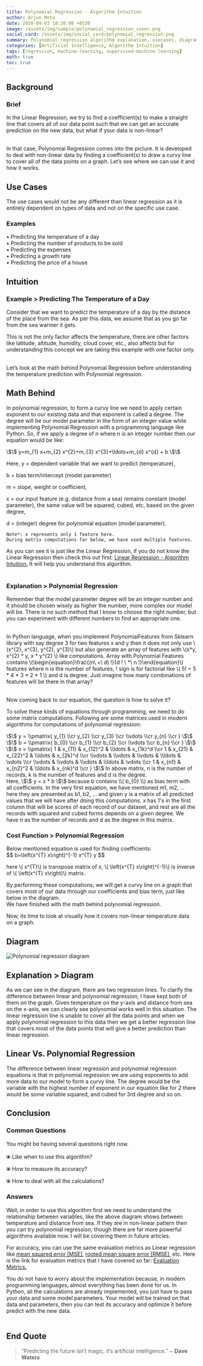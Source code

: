 ```yaml
---
title: Polynomial Regression - Algorithm Intuition
author: Arjun Mota
date: 2020-09-03 18:20:00 +0530
image: /assets/img/sample/polynomial_regression_cover.png
social_card: /assets/img/social_card/polynomial_regression.png
summary: Polynomial regression algorithm explanation, usecases, diagrams and formulas used in development.
categories: [Artificial Intelligence, Algorithm Intuition]
tags: [regression, machine-learning, supervised-machine-learning]
math: true
toc: true
---
```


## Background

### Brief

In the Linear Regression, we try to find a coefficient(s) to make a straight line that covers all of our data point such that we can get an accurate prediction on the new data, but what if your data is non-linear?<br/><br/>


In that case, Polynomial Regression comes into the picture. It is developed to deal with non-linear data by finding a coefficient(s) to draw a curvy line to cover all of the data points on a graph. Let’s see where we can use it and how it works.

## Use Cases
The use cases would not be any different than linear regression as it is entirely dependent on types of data and not on the specific use case.

### Examples

• Predicting the temperature of a day<br/>
• Predicting the number of products to be sold<br/>
• Predicting the expenses<br/>
• Predicting a growth rate<br/>
• Predicting the price of a house<br/>

## Intuition

### Example > Predicting The Temperature of a Day

Consider that we want to predict the temperature of a day by the distance of the place from the sea. As per this data, we assume that as you go far from the sea warmer it gets.<br/>

This is not the only factor affects the temperature, there are other factors like latitude, altitude, humidity, cloud cover, etc., also affects but for understanding this concept we are taking this example with one factor only.<br/><br/>


Let’s look at the math behind Polynomial Regression before understanding the temperature prediction with Polynomial regression.

## Math Behind

In polynomial regression, to form a curvy line we need to apply certain exponent to our existing data and that exponent is called a degree. The degree will be our model parameter in the form of an integer value while implementing Polynomial Regression with a programming language like Python. So, if we apply a degree of n where n is an integer number then our equation would be like:

<span class="centered_equation">
\$\$
y=m_{1} x+m_{2} x^{2}+m_{3} x^{3}+\ldots+m_{d} x^{d} + b
\$\$
<span>

Here, <span class="equation_variables">y</span> = dependent variable that we want to predict (temperature),<br/>

<span class="equation_variables">b</span> = bias term/intercept (model parameter)<br/>

<span class="equation_variables">m</span> = slope, weight or coefficient,<br/>

<span class="equation_variables">x</span> = our input feature (e.g. distance from a sea) remains constant (model parameter), the same value will be squared, cubed, etc, based on the given degree,<br/>

<span class="equation_variables">d</span> = (integer) degree for polynomial equation (model parameter).<br/>

```terminal
Note*: x represents only 1 feature here.
During matrix computations far below, we have used multiple features.
```

As you can see it is just like the Linear Regression, if you do not know the Linear Regression then check this out first: <a href="/posts/linear-regression">Linear Regression - Algorithm Intuition.</a> It will help you understand this algorithm.<br/><br/>

### Explanation > Polynomial Regression

Remember that the model parameter degree will be an integer number and it should be chosen wisely as higher the number, more complex our model will be. There is no such method that I know to choose the right number, but you can experiment with different numbers to find an appropriate one.<br/> <br/>

In Python language, when you implement PolynomialFeatures from Sklearn library with say degree 3 for two features <span class="inline_equation">x</span> and <span class="inline_equation">y</span> then it does not only use <span class="inline_equation">\\(x^{2}, x^{3}, y^{2}, y^{3}\\)</span> but also generate an array of features with <span class="inline_equation">\\(x*y,  x^{2} * y, x * y^{2} \\)</span> like computations. Array with Polynomial Features contains <span class="inline_equation">\\(\begin{equation}\frac{(n\ +\ d) !}{d ! \ *\  n !}\end{equation}\\)</span> features where n is the number of features, ! sign is for factorial like <span class="inline_equation">\\( 5! = 5 * 4 * 3 * 2 * 1 \\)</span> and <span class="inline_equation">d</span> is degree. Just imagine how many combinations of features will be there in that array?<br/><br/>

Now coming back to our equation, the question is how to solve it?<br/>

To solve these kinds of equations through programming, we need to do some matrix computations. Following are some matrices used in modern algorithms for computations of polynomial regression:<br/>

<span class="centered_equation">
\$\$ y = \\pmatrix{
y_{1} \\cr
y_{2} \\cr
y_{3} \\cr
\\vdots \\cr
y_{n} \\cr
} \$\$
</span>

<span class="centered_equation">
\$\$ b = \\pmatrix{
b_{0} \\cr
b_{1} \\cr
b_{2} \\cr
\\vdots \\cr
b_{n} \\cr
} \$\$
</span>

<span class="centered_equation">
\$\$ x = \\pmatrix{
1 & x_{11} & x_{12}^2 & \\ldots & x_{1k}^d \\cr
1 & x_{21} & x_{22}^2 & \\ldots & x_{2k}^d \\cr
\\vdots & \\vdots & \\vdots & \\ldots & \vdots \\cr
\\vdots & \\vdots & \\vdots & \\ldots & \vdots \\cr
1 & x_{n1} & x_{n2}^2 & \\ldots & x_{nk}^d \\cr
} \$\$
</span>
In above matrix, n is the number of records, k is the number of features and d is the degree.<br/>
Here, 
<span class="centered_equation">
\$\$
y = x * b
\$\$
</span>
because b contains <span class="inline_equation">\\(
b_{0}
\\) </span> as bias term with all coefficients. In the very first equation, we have mentioned m1, m2, ... here they are presented as b1, b2, ... and given y is a matrix of all predicted values that we will have after doing this computations. x has 1's in the first column that will be scores of each record of our dataset, and rest are all the records with squared and cubed forms depends on a given degree. We have n as the number of records and d as the degree in this matrix.

### Cost Function > Polynomial Regression

Below mentioned equation is used for finding coefficients:<br/>
<span class="centered_equation">
\$\$ b=\left(x^{T} x\right)^{-1} x^{T} y \$\$
</span>

here <span class="inline_equation">\\( x^{T}\\) </span> is transpose matrix of x,
<span class="inline_equation">\\( \left(x^{T} x\right)^{-1}\\) </span> is inverse of <span class="inline_equation">\\( \left(x^{T} x\right)\\) </span> matrix.<br/>

By performing these computations, we will get a curvy line on a graph that covers most of our data through our coefficients and bias term, just like below in the diagram.<br/>
We have finished with the math behind polynomial regression.<br/>

Now, its time to look at visually how it covers non-linear temperature data on a graph.<br/>

## Diagram

<img src="/assets/img/sample/polynomial_regression_diagram.png" alt="Polynomial regression diagram">

## Explanation > Diagram

As we can see in the diagram, there are two regression lines. To clarify the difference between linear and polynomial regression, I have kept both of them on the graph. Given temperature on the y-axis and distance from sea on the x-axis, we can clearly see polynomial works well in this situation. The linear regression line is unable to cover all the data points and when we apply polynomial regression to this data then we get a better regression line that covers most of the data points that will give a better prediction than linear regression.

## Linear Vs. Polynomial Regression

The difference between linear regression and polynomial regression equations is that in polynomial regression we are using exponents to add more data to our model to form a curvy line. The degree would be the variable with the highest number of exponent in our equation like for 2 there would be some variable squared, and cubed for 3rd degree and so on.<br/>

## Conclusion

### Common Questions

You might be having several questions right now.<br/><br/>
⦿ Like when to use this algorithm?<br/>

⦿ How to measure its accuracy?<br/>

⦿ How to deal with all the calculations?<br/>


### Answers

Well, in order to use this algorithm first we need to understand the relationship between variables, like the above diagram shows between temperature and distance from sea. If they are in non-linear pattern then you can try polynomial regression, though there are far more powerful algorithms available now. I will be covering them in future articles.<br/>

For accuracy, you can use the same evaluation metrics as Linear regression like <a href="/posts/mean-squared-error/">mean squared error [MSE]</a>, <a href="/posts/root-mean-squared-error/">rooted mean square error [RMSE],</a> etc. Here is the link for evaluation metrics that I have covered so far: <a href="/tags/evaluation-metrics/">Evaluation Metrics.</a><br/>

You do not have to worry about the implementation because, in modern programming languages, almost everything has been done for us. In Python, all the calculations are already implemented, you just have to pass your data and some model parameters. Your model will be trained on that data and parameters, then you can test its accuracy and optimize it before predict with the new data.<br/><br/>

## End Quote

> “Predicting the future isn’t magic, it’s artificial intelligence.” ~ <b>Dave Waters</b>